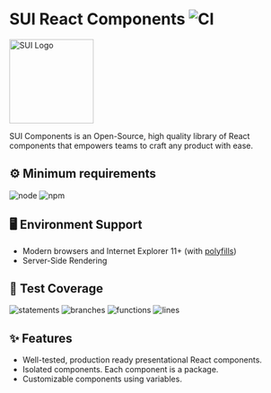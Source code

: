 # SUI React Components ![CI](https://github.com/SUI-Components/sui-components/workflows/CI/badge.svg)

<img src="https://avatars2.githubusercontent.com/u/13288987?s=200&v=4" alt="SUI Logo" width="150">

SUI Components is an Open-Source, high quality library of React components that empowers teams to craft any product with ease.

## ⚙️ Minimum requirements
![node](https://shields.io/badge/node-v16+-lightgray?logo=nodedotjs&logoWidth=20&style=for-the-badge)
![npm](https://shields.io/badge/npm-v7+-lightgrey?logo=npm&logoWidth=20&style=for-the-badge)

## 🖥 Environment Support

- Modern browsers and Internet Explorer 11+ (with [polyfills](https://github.com/SUI-Components/sui/tree/master/packages/sui-polyfills))
- Server-Side Rendering

## 🧪 Test Coverage

![statements](https://shields.io/badge/statements-71.47%25-orange)
![branches](https://shields.io/badge/branches-57.02%25-AA0000)
![functions](https://shields.io/badge/functions-57.98%25-AA0000)
![lines](https://shields.io/badge/lines-73.19%25-orange)

## ✨ Features

- Well-tested, production ready presentational React components.
- Isolated components. Each component is a package.
- Customizable components using variables.

